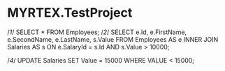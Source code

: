 # MYRTEX.TestProject
/*1*/ SELECT * FROM Employees;
/*2*/ SELECT e.Id, e.FirstName, e.SecondName, e.LastName, s.Value  FROM Employees AS e INNER JOIN Salaries AS s ON e.SalaryId = s.Id AND s.Value > 10000;

/*4*/ UPDATE Salaries SET Value = 15000 WHERE VALUE < 15000;